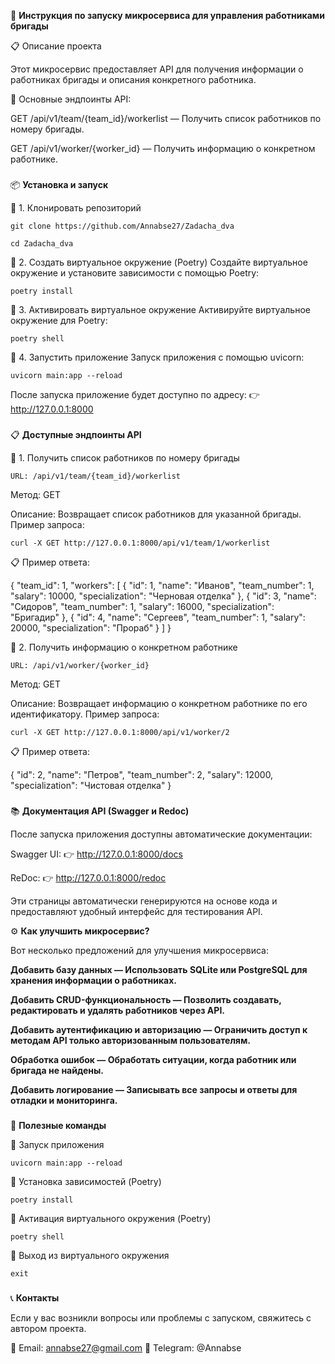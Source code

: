 🚀 **Инструкция по запуску микросервиса для управления работниками бригады**

📋 Описание проекта

Этот микросервис предоставляет API для получения информации о работниках бригады и описания конкретного работника.

📍 Основные эндпоинты API:

GET /api/v1/team/{team_id}/workerlist — Получить список работников по номеру бригады.

GET /api/v1/worker/{worker_id} — Получить информацию о конкретном работнике.

###
📦 **Установка и запуск**

🔹 1. Клонировать репозиторий
```
git clone https://github.com/Annabse27/Zadacha_dva
```
```
cd Zadacha_dva
```

🔹 2. Создать виртуальное окружение (Poetry)
Создайте виртуальное окружение и установите зависимости с помощью Poetry:
```
poetry install
```

🔹 3. Активировать виртуальное окружение
Активируйте виртуальное окружение для Poetry:
```
poetry shell
```

🔹 4. Запустить приложение
Запуск приложения с помощью uvicorn:
```
uvicorn main:app --reload
```

После запуска приложение будет доступно по адресу:
 👉 http://127.0.0.1:8000

###
📋 **Доступные эндпоинты API**

🔹 1. Получить список работников по номеру бригады
```
URL: /api/v1/team/{team_id}/workerlist
```

Метод: GET

Описание: Возвращает список работников для указанной бригады.
Пример запроса:
```
curl -X GET http://127.0.0.1:8000/api/v1/team/1/workerlist
```
📋 Пример ответа:

{
  "team_id": 1,
  "workers": [
    {
      "id": 1,
      "name": "Иванов",
      "team_number": 1,
      "salary": 10000,
      "specialization": "Черновая отделка"
    },
    {
      "id": 3,
      "name": "Сидоров",
      "team_number": 1,
      "salary": 16000,
      "specialization": "Бригадир"
    },
    {
      "id": 4,
      "name": "Сергеев",
      "team_number": 1,
      "salary": 20000,
      "specialization": "Прораб"
    }
  ]
}


🔹 2. Получить информацию о конкретном работнике
```
URL: /api/v1/worker/{worker_id}
```

Метод: GET

Описание: Возвращает информацию о конкретном работнике по его идентификатору.
Пример запроса:
```
curl -X GET http://127.0.0.1:8000/api/v1/worker/2
```
📋 Пример ответа:

{
  "id": 2,
  "name": "Петров",
  "team_number": 2,
  "salary": 12000,
  "specialization": "Чистовая отделка"
}

###
📚 **Документация API (Swagger и Redoc)**

После запуска приложения доступны автоматические документации:

Swagger UI: 👉 http://127.0.0.1:8000/docs

ReDoc: 👉 http://127.0.0.1:8000/redoc

Эти страницы автоматически генерируются на основе кода и предоставляют удобный интерфейс для тестирования API.

⚙️ **Как улучшить микросервис?**

Вот несколько предложений для улучшения микросервиса:

**Добавить базу данных — Использовать SQLite или PostgreSQL для хранения информации о работниках.**

**Добавить CRUD-функциональность — Позволить создавать, редактировать и удалять работников через API.**

**Добавить аутентификацию и авторизацию — Ограничить доступ к методам API только авторизованным пользователям.**

**Обработка ошибок — Обработать ситуации, когда работник или бригада не найдены.**

**Добавить логирование — Записывать все запросы и ответы для отладки и мониторинга.**

###
🚀 **Полезные команды**

🔹 Запуск приложения
```
uvicorn main:app --reload
```

🔹 Установка зависимостей (Poetry)
```
poetry install
```
🔹 Активация виртуального окружения (Poetry)
```
poetry shell
```
🔹 Выход из виртуального окружения
```
exit
```

###
📞 **Контакты**

Если у вас возникли вопросы или проблемы с запуском, свяжитесь с автором проекта.

 📧 Email: annabse27@gmail.com
 📱 Telegram: @Annabse

